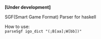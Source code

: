 **[Under development]**

SGF(Smart Game Format) Parser for haskell

How to use:  
`parseSgf igo_dict "(;B[aa];W[bb])"`
